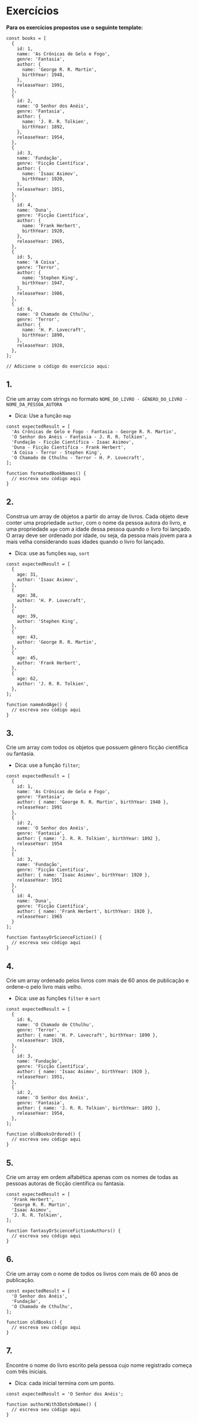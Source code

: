# Exercícios

**Para os exercícios propostos use o seguinte template:**

    const books = [
      {
        id: 1,
        name: 'As Crônicas de Gelo e Fogo',
        genre: 'Fantasia',
        author: {
          name: 'George R. R. Martin',
          birthYear: 1948,
        },
        releaseYear: 1991,
      },
      {
        id: 2,
        name: 'O Senhor dos Anéis',
        genre: 'Fantasia',
        author: {
          name: 'J. R. R. Tolkien',
          birthYear: 1892,
        },
        releaseYear: 1954,
      },
      {
        id: 3,
        name: 'Fundação',
        genre: 'Ficção Científica',
        author: {
          name: 'Isaac Asimov',
          birthYear: 1920,
        },
        releaseYear: 1951,
      },
      {
        id: 4,
        name: 'Duna',
        genre: 'Ficção Científica',
        author: {
          name: 'Frank Herbert',
          birthYear: 1920,
        },
        releaseYear: 1965,
      },
      {
        id: 5,
        name: 'A Coisa',
        genre: 'Terror',
        author: {
          name: 'Stephen King',
          birthYear: 1947,
        },
        releaseYear: 1986,
      },
      {
        id: 6,
        name: 'O Chamado de Cthulhu',
        genre: 'Terror',
        author: {
          name: 'H. P. Lovecraft',
          birthYear: 1890,
        },
        releaseYear: 1928,
      },
    ];
    
    // Adicione o código do exercício aqui:

## 1.
Crie um array com strings no formato `NOME_DO_LIVRO - GÊNERO_DO_LIVRO - NOME_DA_PESSOA_AUTORA`

*   Dica: Use a função `map`
<!--  -->
    const expectedResult = [
      'As Crônicas de Gelo e Fogo - Fantasia - George R. R. Martin',
      'O Senhor dos Anéis - Fantasia - J. R. R. Tolkien',
      'Fundação - Ficção Científica - Isaac Asimov',
      'Duna - Ficção Científica - Frank Herbert',
      'A Coisa - Terror - Stephen King',
      'O Chamado de Cthulhu - Terror - H. P. Lovecraft',
    ];
    
    function formatedBookNames() {
      // escreva seu código aqui
    }

## 2.
Construa um array de objetos a partir do array de livros. Cada objeto deve conter uma propriedade `author`, com o nome da pessoa autora do livro, e uma propriedade `age` com a idade dessa pessoa quando o livro foi lançado. O array deve ser ordenado por idade, ou seja, da pessoa mais jovem para a mais velha considerando suas idades quando o livro foi lançado.

*   Dica: use as funções `map`, `sort`
<!--  -->
    const expectedResult = [
      {
        age: 31,
        author: 'Isaac Asimov',
      },
      {
        age: 38,
        author: 'H. P. Lovecraft',
      },
      {
        age: 39,
        author: 'Stephen King',
      },
      {
        age: 43,
        author: 'George R. R. Martin',
      },
      {
        age: 45,
        author: 'Frank Herbert',
      },
      {
        age: 62,
        author: 'J. R. R. Tolkien',
      },
    ];
    
    function nameAndAge() {
      // escreva seu código aqui
    }

## 3.
Crie um array com todos os objetos que possuem gênero ficção científica ou fantasia.

*   Dica: use a função `filter`;
<!--  -->
    const expectedResult = [
      {
        id: 1,
        name: 'As Crônicas de Gelo e Fogo',
        genre: 'Fantasia',
        author: { name: 'George R. R. Martin', birthYear: 1948 },
        releaseYear: 1991
      },
      {
        id: 2,
        name: 'O Senhor dos Anéis',
        genre: 'Fantasia',
        author: { name: 'J. R. R. Tolkien', birthYear: 1892 },
        releaseYear: 1954
      },
      {
        id: 3,
        name: 'Fundação',
        genre: 'Ficção Científica',
        author: { name: 'Isaac Asimov', birthYear: 1920 },
        releaseYear: 1951
      },
      {
        id: 4,
        name: 'Duna',
        genre: 'Ficção Científica',
        author: { name: 'Frank Herbert', birthYear: 1920 },
        releaseYear: 1965
      }
    ];
    
    function fantasyOrScienceFiction() {
      // escreva seu código aqui
    }

## 4.
Crie um array ordenado pelos livros com mais de 60 anos de publicação e ordene-o pelo livro mais velho.

*   Dica: use as funções `filter` e `sort`
<!--  -->
    const expectedResult = [
      {
        id: 6,
        name: 'O Chamado de Cthulhu',
        genre: 'Terror',
        author: { name: 'H. P. Lovecraft', birthYear: 1890 },
        releaseYear: 1928,
      },
      {
        id: 3,
        name: 'Fundação',
        genre: 'Ficção Científica',
        author: { name: 'Isaac Asimov', birthYear: 1920 },
        releaseYear: 1951,
      },
      {
        id: 2,
        name: 'O Senhor dos Anéis',
        genre: 'Fantasia',
        author: { name: 'J. R. R. Tolkien', birthYear: 1892 },
        releaseYear: 1954,
      },
    ];
    
    function oldBooksOrdered() {
      // escreva seu código aqui
    }

## 5.
Crie um array em ordem alfabética apenas com os nomes de todas as pessoas autoras de ficção científica ou fantasia.
<!--  -->
    const expectedResult = [
      'Frank Herbert',
      'George R. R. Martin',
      'Isaac Asimov',
      'J. R. R. Tolkien',
    ];
    
    function fantasyOrScienceFictionAuthors() {
      // escreva seu código aqui
    }

## 6.
Crie um array com o nome de todos os livros com mais de 60 anos de publicação.
<!--  -->
    const expectedResult = [
      'O Senhor dos Anéis',
      'Fundação',
      'O Chamado de Cthulhu',
    ];
    
    function oldBooks() {
      // escreva seu código aqui
    }

## 7.
Encontre o nome do livro escrito pela pessoa cujo nome registrado começa com três iniciais.

*   Dica: cada inicial termina com um ponto.
<!--  -->
    const expectedResult = 'O Senhor dos Anéis';
    
    function authorWith3DotsOnName() {
      // escreva seu código aqui
    }